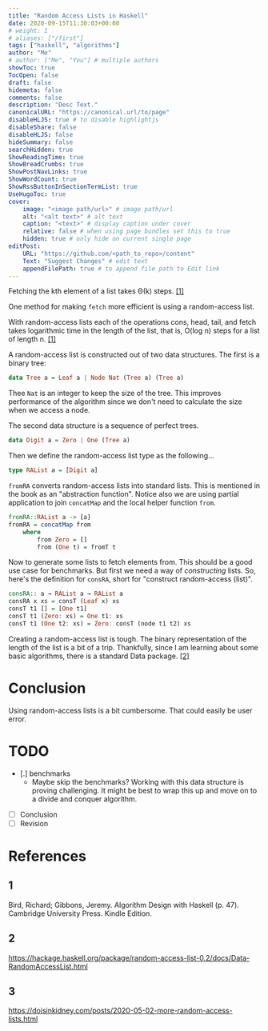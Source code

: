 ```yaml
---
title: "Random Access Lists in Haskell"
date: 2020-09-15T11:30:03+00:00
# weight: 1
# aliases: ["/first"]
tags: ["haskell", "algorithms"]
author: "Me"
# author: ["Me", "You"] # multiple authors
showToc: true
TocOpen: false
draft: false
hidemeta: false
comments: false
description: "Desc Text."
canonicalURL: "https://canonical.url/to/page"
disableHLJS: true # to disable highlightjs
disableShare: false
disableHLJS: false
hideSummary: false
searchHidden: true
ShowReadingTime: true
ShowBreadCrumbs: true
ShowPostNavLinks: true
ShowWordCount: true
ShowRssButtonInSectionTermList: true
UseHugoToc: true
cover:
    image: "<image path/url>" # image path/url
    alt: "<alt text>" # alt text
    caption: "<text>" # display caption under cover
    relative: false # when using page bundles set this to true
    hidden: true # only hide on current single page
editPost:
    URL: "https://github.com/<path_to_repo>/content"
    Text: "Suggest Changes" # edit text
    appendFilePath: true # to append file path to Edit link
---
```


Fetching the kth element of a list takes Θ(k) steps. [[1]](##1)

One method for making `fetch` more efficient is using a random-access list.

With random-access lists each of the operations cons, head, tail, and fetch takes logarithmic time in the length of the list, that is, O(log n) steps for a list of length n. [[1]](##1)

A random-access list is constructed out of two data structures.
The first is a binary tree:
```Haskell
data Tree a = Leaf a | Node Nat (Tree a) (Tree a)
```
Thee `Nat` is an integer to keep the size of the tree. This improves performance
of the algorithm since we don't need to calculate the size when we access a
node.

The second data structure is a sequence of perfect trees.
```Haskell
data Digit a = Zero | One (Tree a)
```
Then we define the random-access list type as the following...
```Haskell
type RAList a = [Digit a]
```

`fromRA` converts random-access lists into standard lists. This is mentioned in
the book as an "abstraction function". Notice also we are using partial
application to join `concatMap` and the local helper function `from`.
```Haskell
fromRA::RAList a -> [a]
fromRA = concatMap from
    where
        from Zero = []
        from (One t) = fromT t
```

Now to generate some lists to fetch elements from. This should be a good use case
for benchmarks. But first we need a way of _constructing_ lists. So, here's the
definition for `consRA`, short for "construct random-access (list)".
```Haskell
consRA:: a → RAList a → RAList a
consRA x xs = consT (Leaf x) xs
consT t1 [] = [One t1]
consT t1 (Zero: xs) = One t1: xs
consT t1 (One t2: xs) = Zero: consT (node t1 t2) xs
```

Creating a random-access list is tough. The binary representation of the length of the list
is a bit of a trip. Thankfully, since I am learning about some basic algorithms,
there is a standard Data package. [[2]](##2)

# Conclusion
Using random-access lists is a bit cumbersome. That could easily be user error.

# TODO
  - [.] benchmarks
    - Maybe skip the benchmarks? Working with this data structure is proving
      challenging. It might be best to wrap this up and move on to a divide and
      conquer algorithm.
  - [ ] Conclusion
  - [ ] Revision

# References
## 1
Bird, Richard; Gibbons, Jeremy. Algorithm Design with Haskell (p. 47). Cambridge University Press. Kindle Edition.

## 2
https://hackage.haskell.org/package/random-access-list-0.2/docs/Data-RandomAccessList.html

## 3
https://doisinkidney.com/posts/2020-05-02-more-random-access-lists.html

